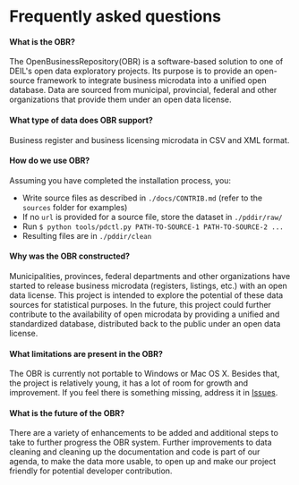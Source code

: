 # Frequently asked questions

#### What is the OBR?

The OpenBusinessRepository(OBR) is a software-based solution to one of DEIL's open data exploratory projects. Its purpose is to provide an open-source framework to integrate business microdata into a unified open database. Data are sourced from municipal, provincial, federal and other organizations that provide them under an open data license.

#### What type of data does OBR support?

Business register and business licensing microdata in CSV and XML format.

#### How do we use OBR?

Assuming you have completed the installation process, you:

- Write source files as described in `./docs/CONTRIB.md` (refer to the `sources` folder for examples) 
- If no `url` is provided for a source file, store the dataset in `./pddir/raw/`
- Run `$ python tools/pdctl.py PATH-TO-SOURCE-1 PATH-TO-SOURCE-2 ...`
- Resulting files are in `./pddir/clean`

#### Why was the OBR constructed?

Municipalities, provinces, federal departments and other organizations have started to release business microdata (registers, listings, etc.) with an open data license. This project is intended to explore the potential of these data sources for statistical purposes. In the future, this project could further contribute to the availability of open microdata by providing a unified and standardized database, distributed back to the public under an open data license.

#### What limitations are present in the OBR?

The OBR is currently not portable to Windows or Mac OS X. Besides that, the project is relatively young, it has a lot of room for growth and improvement. If you feel there is something missing, address it in [Issues](https://github.com/CSBP-CPSE/OpenBusinessRepository/issues).

#### What is the future of the OBR?

There are a variety of enhancements to be added and additional steps to take to further progress the OBR system. Further improvements to data cleaning and cleaning up the documentation and code is part of our agenda, to make the data more usable, to open up and make our project friendly for potential developer contribution. 
